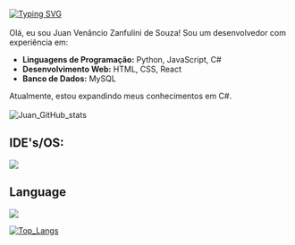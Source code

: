 <a href="https://git.io/typing-svg"><img src="https://readme-typing-svg.demolab.com?font=roboto&pause=10&color=FF6600&width=435&lines=Welcome+to+my+github!" alt="Typing SVG" /></a>
<br>
<br>
Olá, eu sou Juan Venâncio Zanfulini de Souza!
Sou um desenvolvedor com experiência em:

- **Linguagens de Programação:** Python, JavaScript, C#
- **Desenvolvimento Web:** HTML, CSS, React
- **Banco de Dados:** MySQL

Atualmente, estou expandindo meus conhecimentos em C#.
<br>
<br>
![Juan_GitHub_stats](https://github-readme-stats.vercel.app/api?username=JuanSouz4&show_icons=true&theme=codeSTACKr&hide_border-true)

## IDE's/OS:
<img src="https://skillicons.dev/icons?i=androidstudio,windows,vscode,pycharm&theme=dark" />

## Language
<img src="https://skillicons.dev/icons?i=html,css,js,python,react,mysql,cs&theme=dark"/>
<br>

[![Top_Langs](https://github-readme-stats.vercel.app/api/top-langs/?username=JuanSouz4&theme=codeSTACKr&hide_border-true)](https://github.com/JuanSouz4/github-readme-stats)

